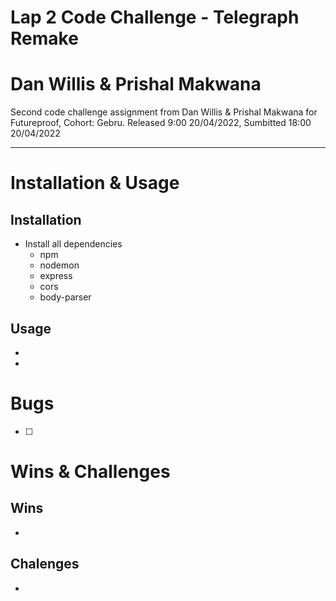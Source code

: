 # Lap 2 Code Challenge - Telegraph Remake

# Dan Willis & Prishal Makwana

Second code challenge assignment from Dan Willis & Prishal Makwana for Futureproof, Cohort: Gebru. Released 9:00 20/04/2022, Sumbitted 18:00 20/04/2022

---

# Installation & Usage

## Installation

- Install all dependencies
  - npm
  - nodemon
  - express
  - cors
  - body-parser

## Usage

-
-

# Bugs

- [ ]

# Wins & Challenges

## Wins

-

## Chalenges

-
